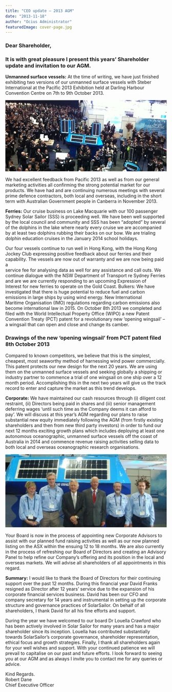 ```yaml
---
title: "CEO update – 2013 AGM"
date: "2013-11-18"
author: "Ocius Administrator"
featuredImage: cover-page.jpg
---
```


### **Dear Shareholder,**

### It is with great pleasure I present this years’ Shareholder update and invitation to our AGM.

**Unmanned surface vessels:** At the time of writing, we have just finished exhibiting two versions of our unmanned surface vessels with Steber International at the Pacific 2013 Exhibition held at Darling Harbour Convention Centre on 7th to 9th October 2013.

![Cover page](./cover-page.jpg)

We had excellent feedback from Pacific 2013 as well as from our general marketing activities all confirming the strong potential market for our products. We have had and are continuing numerous meetings with several  
prime defence contractors, both local and overseas, including in the short term with Australian Government people in Canberra in November 2013.

**Ferries:** Our cruise business on Lake Macquarie with our 100 passenger Sydney Solar Sailor (SSS) is proceeding well. We have been well supported by the local council and community and SSS has been “adopted” by several of the dolphins in the lake where nearly every cruise we are accompanied by at least two dolphins rubbing their backs on our bow. We are trialing dolphin education cruises in the January 2014 school holidays.

Our four vessels continue to run well in Hong Kong, with the Hong Kong Jockey Club expressing positive feedback about our ferries and their capability. The vessels are now out of warranty and we are now being paid a  
service fee for analysing data as well for any assistance and call outs. We continue dialogue with the NSW Department of Transport re Sydney Ferries and are we are currently responding to an upcoming Expression of  
Interest for new ferries to operate on the Gold Coast. Bulkers: We have investigated that there is huge potential to reduce fuel and carbon emissions in large ships by using wind energy. New International  
Maritime Organisation (IMO) regulations regarding carbon emissions also become international law in 2015\. On October 8th 2013 we completed and filed with the World Intellectual Property Office (WIPO) a new Patent  
Convention Treaty (PCT) patent for a revolutionary new ‘opening wingsail’ – a wingsail that can open and close and change its camber.

### Drawings of the new ‘opening wingsail’ from PCT patent filed 8th October 2013

Compared to known competitors, we believe that this is the simplest, cheapest, most seaworthy method of harnessing wind power commercially. This patent protects our new design for the next 20 years. We are using them on the unmanned surface vessels and seeking globally a shipping or industry partner to commence a trial of one wingsail on one ship over a 12 month period. Accomplishing this in the next two years will give us the track record to enter and capture the market as this trend develops.

**Corporate:** We have maintained our cash resources through (i) diligent cost restraint, (ii) Directors being paid in shares and (iii) senior management deferring wages ‘until such time as the Company deems it can afford to pay’. We will discuss at this year’s AGM regarding our plans to raise substantial new equity immediately following the AGM (from firstly existing shareholders and then from new third party investors) in order to fund our next 12 months exciting growth plans which includes deploying at least one autonomous oceanographic, unmanned surface vessels off the coast of Australia in 2014 and commence revenue raising activities selling data to both local and overseas oceanographic research organisations.

![SolarSailor Steber](./SolarSailorSteber.jpeg)

Your Board is now in the process of appointing new Corporate Advisors to assist with our planned fund raising activities as well as our now planned listing on the ASX within the ensuing 12 to 18 months. We are also currently in the process of refreshing our Board of Directors and creating an Advisory Panel to help refine our Company’s offering and its position in the local and overseas markets. We will advise all shareholders of all appointments in this regard.

**Summary:** I would like to thank the Board of Directors for their continuing support over the past 12 months. During this financial year David Franks resigned as Director after 12 years’ service due to the expansion of his corporate financial services business. David has been our CFO and company secretary for 14 years and instrumental in setting up the corporate structure and governance practices of SolarSailor. On behalf of all shareholders, I thank David for all his fine efforts and support.

During the year we have welcomed to our board Dr Louella Crawford who has been actively involved in Solar Sailor for many years and has a major shareholder since its inception. Louella has contributed substantially towards SolarSailor’s corporate governance, shareholder representation, ethical focus and growth strategies. Finally, I thank all shareholders again for your well wishes and support. With your continued patience we will prevail to capitalise on our past and future efforts. I look forward to seeing you at our AGM and as always I invite you to contact me for any queries or advice.

Kind Regards.  
Robert Dane  
Chief Executive Officer
